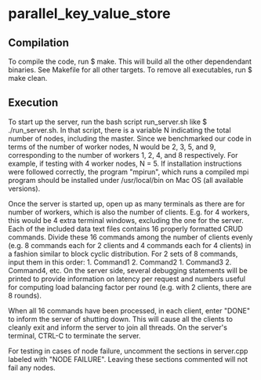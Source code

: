 # parallel_key_value_store

## Compilation
To compile the code, run $ make. This will build all the other dependendant binaries. See Makefile for all other targets. To remove all executables, run $ make clean.

## Execution
To start up the server, run the bash script run_server.sh like $ ./run_server.sh. In that script, there is a variable N indicating the total number of nodes, including the master. Since we benchmarked our code in terms of the number of worker nodes, N would be 2, 3, 5, and 9, corresponding to the number of workers 1, 2, 4, and 8 respectively. For example, if testing with 4 worker nodes, N = 5. If installation instructions were followed correctly, the program "mpirun", which runs a compiled mpi program should be installed under /usr/local/bin on Mac OS (all available versions).

Once the server is started up, open up as many terminals as there are for number of workers, which is also the number of clients. E.g. for 4 workers, this would be 4 extra terminal windows, excluding the one for the server. Each of the included data text files contains 16 properly formatted CRUD commands. Divide these 16 commands among the number of clients evenly (e.g. 8 commands each for 2 clients and 4 commands each for 4 clients) in a fashion similar to block cyclic distribution. For 2 sets of 8 commands, input them in this order: 1. Command1 2. Command2 1. Command3 2. Command4, etc. On the server side, several debugging statements will be printed to provide information on latency per request and numbers useful for computing load balancing factor per round (e.g. with 2 clients, there are 8 rounds).

When all 16 commands have been processed, in each client, enter "DONE" to inform the server of shutting down. This will cause all the clients to cleanly exit and inform the server to join all threads. On the server's terminal, CTRL-C to terminate the server. 

For testing in cases of node failure, uncomment the sections in server.cpp labeled with "NODE FAILURE". Leaving these sections commented will not fail any nodes.



